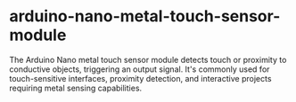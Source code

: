 # arduino-nano-metal-touch-sensor-module
The Arduino Nano metal touch sensor module detects touch or proximity to conductive objects, triggering an output signal. It's commonly used for touch-sensitive interfaces, proximity detection, and interactive projects requiring metal sensing capabilities.
